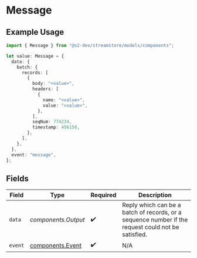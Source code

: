 # Message

## Example Usage

```typescript
import { Message } from "@s2-dev/streamstore/models/components";

let value: Message = {
  data: {
    batch: {
      records: [
        {
          body: "<value>",
          headers: [
            {
              name: "<value>",
              value: "<value>",
            },
          ],
          seqNum: 774234,
          timestamp: 456150,
        },
      ],
    },
  },
  event: "message",
};
```

## Fields

| Field                                                                                              | Type                                                                                               | Required                                                                                           | Description                                                                                        |
| -------------------------------------------------------------------------------------------------- | -------------------------------------------------------------------------------------------------- | -------------------------------------------------------------------------------------------------- | -------------------------------------------------------------------------------------------------- |
| `data`                                                                                             | *components.Output*                                                                                | :heavy_check_mark:                                                                                 | Reply which can be a batch of records, or a sequence number if the request could not be satisfied. |
| `event`                                                                                            | [components.Event](../../models/components/event.md)                                               | :heavy_check_mark:                                                                                 | N/A                                                                                                |